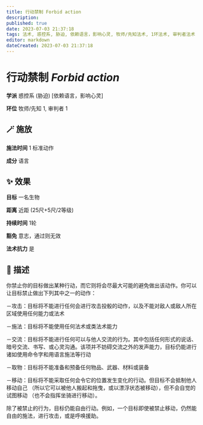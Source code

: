 ```yaml
---
title: 行动禁制 Forbid action
description: 
published: true
date: 2023-07-03 21:37:18
tags: 法术, 惑控系, 胁迫, 依赖语言，影响心灵, 牧师/先知法术, 1环法术, 审判者法术
editor: markdown
dateCreated: 2023-07-03 21:37:18
---
```


# **行动禁制** *Forbid action*

**学派** 惑控系 (胁迫) \[依赖语言，影响心灵\] 

**环位** 牧师/先知 1, 审判者 1

## 🪄 施放

**施法时间** 1 标准动作

**成分** 语言

## ✨ 效果 

**目标** 一名生物 

**距离** 近距 (25尺+5尺/2等级)  

**持续时间** 1轮 

**豁免** 意志，通过则无效

**法术抗力** 是

## 📖 描述

你禁止你的目标做出某种行动，而它则将会尽最大可能的避免做出该动作。你可以让目标禁止做出下列其中之一的动作：

－攻击：目标将不能进行任何会进行攻击投骰的动作，以及不能对敌人或敌人所在区域使用任何能力或法术

－施法：目标将不能使用任何法术或类法术能力

－交流：目标将不能进行任何可以与他人交流的行为。其中包括任何形式的说话、暗号交流、书写、或心灵沟通。该项并不妨碍交流之外的发声能力，目标仍能进行诸如使用命令字和用语言施法等行动

－取物：目标将不能准备和预备任何物品、武器、材料或装备

－移动：目标将不能采取任何会令它的位置发生变化的行动。但目标不会抵制他人移动自己 （所以它可以被他人搬起和拖曳，或以漂浮状态被移动），但不会自觉的试图移动 （也不会指挥坐骑进行移动）。

除了被禁止的行为，目标仍能自由行动。例如，一个目标即使被禁止移动，仍然能自由的施法，进行攻击，或是呼唤援助。
    